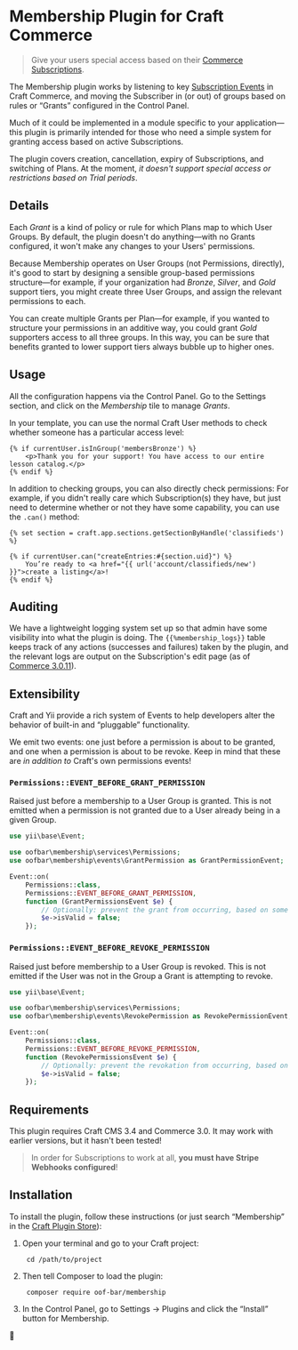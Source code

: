 # Membership Plugin for Craft Commerce

> Give your users special access based on their [Commerce Subscriptions](https://docs.craftcms.com/commerce/v3/subscriptions.html).

The Membership plugin works by listening to key [Subscription Events](https://docs.craftcms.com/commerce/v3/events.html#subscription-events) in Craft Commerce, and moving the Subscriber in (or out) of groups based on rules or “Grants” configured in the Control Panel.

Much of it could be implemented in a module specific to your application—this plugin is primarily intended for those who need a simple system for granting access based on active Subscriptions.

The plugin covers creation, cancellation, expiry of Subscriptions, and switching of Plans. At the moment, _it doesn't support special access or restrictions based on Trial periods_.

## Details

Each _Grant_ is a kind of policy or rule for which Plans map to which User Groups. By default, the plugin doesn't do anything—with no Grants configured, it won't make any changes to your Users' permissions.

Because Membership operates on User Groups (not Permissions, directly), it's good to start by designing a sensible group-based permissions structure—for example, if your organization had _Bronze_, _Silver_, and _Gold_ support tiers, you might create three User Groups, and assign the relevant permissions to each.

You can create multiple Grants per Plan—for example, if you wanted to structure your permissions in an additive way, you could grant _Gold_ supporters access to all three groups. In this way, you can be sure that benefits granted to lower support tiers always bubble up to higher ones.

## Usage

All the configuration happens via the Control Panel. Go to the Settings section, and click on the _Membership_ tile to manage _Grants_.

In your template, you can use the normal Craft User methods to check whether someone has a particular access level:

```twig
{% if currentUser.isInGroup('membersBronze') %}
    <p>Thank you for your support! You have access to our entire lesson catalog.</p>
{% endif %}
```

In addition to checking groups, you can also directly check permissions: For example, if you didn't really care which Subscription(s) they have, but just need to determine whether or not they have some capability, you can use the `.can()` method:

```twig
{% set section = craft.app.sections.getSectionByHandle('classifieds') %}

{% if currentUser.can("createEntries:#{section.uid}") %}
    You’re ready to <a href="{{ url('account/classifieds/new') }}">create a listing</a>!
{% endif %}
```

## Auditing

We have a lightweight logging system set up so that admin have some visibility into what the plugin is doing. The `{{%membership_logs}}` table keeps track of any actions (successes and failures) taken by the plugin, and the relevant logs are output on the Subscription's edit page (as of [Commerce 3.0.11](https://github.com/craftcms/commerce/blob/develop/CHANGELOG.md#3011---2020-02-25)).

## Extensibility

Craft and Yii provide a rich system of Events to help developers alter the behavior of built-in and “pluggable” functionality.

We emit two events: one just before a permission is about to be granted, and one when a permission is about to be revoke. Keep in mind that these are _in addition to_ Craft's own permissions events!

### `Permissions::EVENT_BEFORE_GRANT_PERMISSION`

Raised just before a membership to a User Group is granted. This is not emitted when a permission is not granted due to a User already being in a given Group.

```php
use yii\base\Event;

use oofbar\membership\services\Permissions;
use oofbar\membership\events\GrantPermission as GrantPermissionEvent;

Event::on(
    Permissions::class,
    Permissions::EVENT_BEFORE_GRANT_PERMISSION,
    function (GrantPermissionsEvent $e) {
        // Optionally: prevent the grant from occurring, based on some criteria!
        $e->isValid = false;
    });
```

### `Permissions::EVENT_BEFORE_REVOKE_PERMISSION`

Raised just before membership to a User Group is revoked. This is not emitted if the User was not in the Group a Grant is attempting to revoke.

```php
use yii\base\Event;

use oofbar\membership\services\Permissions;
use oofbar\membership\events\RevokePermission as RevokePermissionEvent;

Event::on(
    Permissions::class,
    Permissions::EVENT_BEFORE_REVOKE_PERMISSION,
    function (RevokePermissionsEvent $e) {
        // Optionally: prevent the revokation from occurring, based on some criteria!
        $e->isValid = false;
    });
```

## Requirements

This plugin requires Craft CMS 3.4 and Commerce 3.0. It may work with earlier versions, but it hasn't been tested!

> In order for Subscriptions to work at all, **you must have Stripe Webhooks configured**!

## Installation

To install the plugin, follow these instructions (or just search “Membership” in the [Craft Plugin Store](#)):

1. Open your terminal and go to your Craft project:

        cd /path/to/project

2. Then tell Composer to load the plugin:

        composer require oof-bar/membership

3. In the Control Panel, go to Settings &rarr; Plugins and click the “Install” button for Membership.

:deciduous_tree: